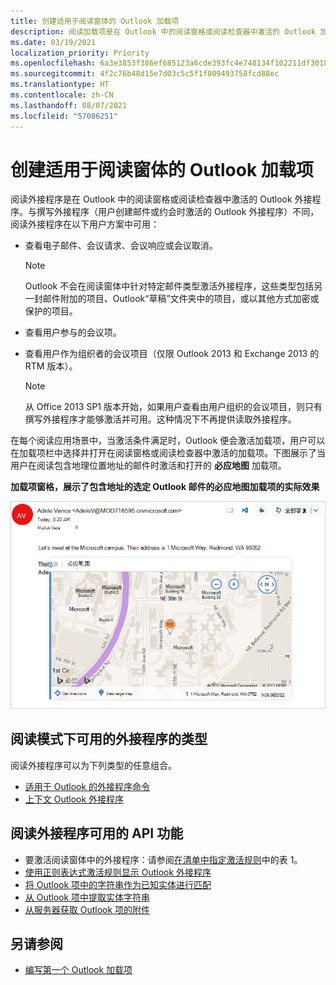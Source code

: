 ```yaml
---
title: 创建适用于阅读窗体的 Outlook 加载项
description: 阅读加载项是在 Outlook 中的阅读窗格或阅读检查器中激活的 Outlook 加载项。
ms.date: 03/19/2021
localization_priority: Priority
ms.openlocfilehash: 6a3e3853f386ef685123a6cde393fc4e748134f102211df301853ec3f941c934
ms.sourcegitcommit: 4f2c76b48d15e7d03c5c5f1f809493758fcd88ec
ms.translationtype: HT
ms.contentlocale: zh-CN
ms.lasthandoff: 08/07/2021
ms.locfileid: "57086251"
---
```

# <a name="create-outlook-add-ins-for-read-forms"></a>创建适用于阅读窗体的 Outlook 加载项

阅读外接程序是在 Outlook 中的阅读窗格或阅读检查器中激活的 Outlook 外接程序。与撰写外接程序（用户创建邮件或约会时激活的 Outlook 外接程序）不同，阅读外接程序在以下用户方案中可用：

- 查看电子邮件、会议请求、会议响应或会议取消。

   > [!NOTE]
   > Outlook 不会在阅读窗体中针对特定邮件类型激活外接程序，这些类型包括另一封邮件附加的项目、Outlook“草稿”文件夹中的项目，或以其他方式加密或保护的项目。

- 查看用户参与的会议项。

- 查看用户作为组织者的会议项目（仅限 Outlook 2013 和 Exchange 2013 的 RTM 版本）。

   > [!NOTE]
   > 从 Office 2013 SP1 版本开始，如果用户查看由用户组织的会议项目，则只有撰写外接程序才能够激活并可用。这种情况下不再提供读取外接程序。

在每个阅读应用场景中，当激活条件满足时，Outlook 便会激活加载项，用户可以在加载项栏中选择并打开在阅读窗格或阅读检查器中激活的加载项。下图展示了当用户在阅读包含地理位置地址的邮件时激活和打开的 **必应地图** 加载项。

**加载项窗格，展示了包含地址的选定 Outlook 邮件的必应地图加载项的实际效果**

![Outlook 中的 Bing 地图邮件应用。](../images/outlook-detected-entity-card.png)

## <a name="types-of-add-ins-available-in-read-mode"></a>阅读模式下可用的外接程序的类型

阅读外接程序可以为下列类型的任意组合。

- [适用于 Outlook 的外接程序命令](add-in-commands-for-outlook.md)
- [上下文 Outlook 外接程序](contextual-outlook-add-ins.md)

## <a name="api-features-available-to-read-add-ins"></a>阅读外接程序可用的 API 功能

- 要激活阅读窗体中的外接程序：请参阅[在清单中指定激活规则](activation-rules.md#specify-activation-rules-in-a-manifest)中的表 1。
- [使用正则表达式激活规则显示 Outlook 外接程序](use-regular-expressions-to-show-an-outlook-add-in.md)
- [将 Outlook 项中的字符串作为已知实体进行匹配](match-strings-in-an-item-as-well-known-entities.md)
- [从 Outlook 项中提取实体字符串](extract-entity-strings-from-an-item.md)
- [从服务器获取 Outlook 项的附件](get-attachments-of-an-outlook-item.md)

## <a name="see-also"></a>另请参阅

- [编写第一个 Outlook 加载项](../quickstarts/outlook-quickstart.md)
